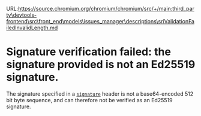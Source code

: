 URL:https://source.chromium.org/chromium/chromium/src/+/main:third_party\devtools-frontend\src\front_end\models\issues_manager\descriptions\sriValidationFailedInvalidLength.md
# Signature verification failed: the signature provided is not an Ed25519 signature.

The signature specified in a [`signature`](signatureHeader) header is not a
base64-encoded 512 bit byte sequence, and can therefore not be verified as an
Ed25519 signature.
